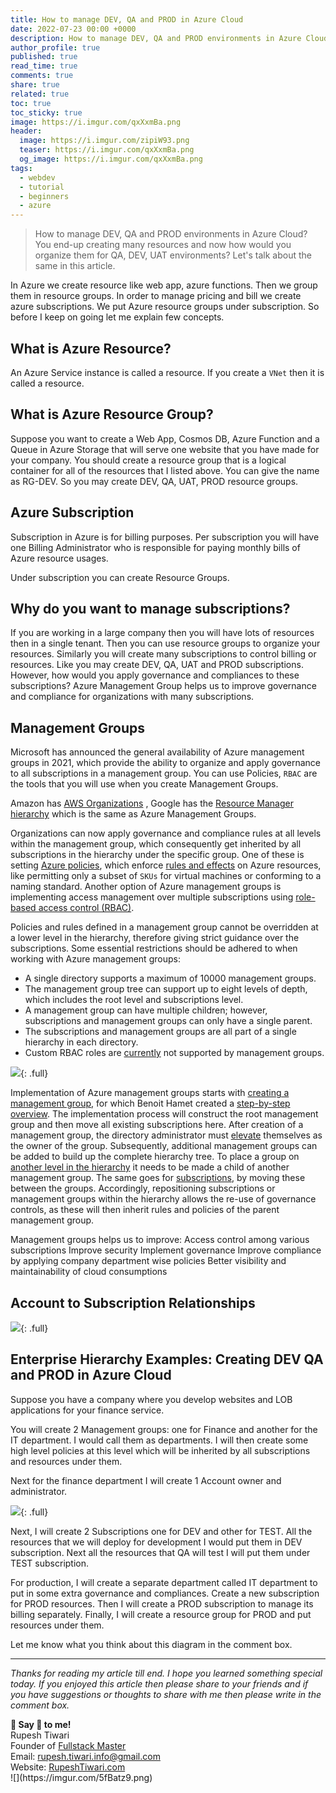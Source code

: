 ```yaml
---
title: How to manage DEV, QA and PROD in Azure Cloud
date: 2022-07-23 00:00 +0000
description: How to manage DEV, QA and PROD environments in Azure Cloud? You end-up creating many resources and now how would you organize them for QA, DEV, UAT environments? Let's talk about the same in this article.
author_profile: true
published: true
read_time: true
comments: true
share: true
related: true
toc: true
toc_sticky: true
image: https://i.imgur.com/qxXxmBa.png
header:
  image: https://i.imgur.com/zipiW93.png
  teaser: https://i.imgur.com/qxXxmBa.png
  og_image: https://i.imgur.com/qxXxmBa.png
tags:
  - webdev
  - tutorial
  - beginners
  - azure
---
```


> How to manage DEV, QA and PROD environments in Azure Cloud? You end-up creating many resources and now how would you organize them for QA, DEV, UAT environments? Let's talk about the same in this article.

In Azure we create resource like web app, azure functions. Then we group them in resource groups. In order to manage pricing and bill we create azure subscriptions. We put Azure resource groups under subscription. So before I keep on going let me explain few concepts.

## What is Azure Resource?

An Azure Service instance is called a resource. If you create a `VNet` then it is called a resource.

## What is Azure Resource Group?

Suppose you want to create a Web App, Cosmos DB, Azure Function and a Queue in Azure Storage that will serve one website that you have made for your company. You should create a resource group that is a logical container for all of the resources that I listed above. You can give the name as RG-DEV. So you may create DEV, QA, UAT, PROD resource groups.

## Azure Subscription

Subscription in Azure is for billing purposes. Per subscription you will have one Billing Administrator who is responsible for paying monthly bills of Azure resource usages.

Under subscription you can create Resource Groups.

## Why do you want to manage subscriptions?

If you are working in a large company then you will have lots of resources then in a single tenant. Then you can use resource groups to organize your resources. Similarly you will create many subscriptions to control billing or resources. Like you may create DEV, QA, UAT and PROD subscriptions. However, how would you apply governance and compliances to these subscriptions? Azure Management Group helps us to improve governance and compliance for organizations with many subscriptions.

## Management Groups

Microsoft has announced the general availability of Azure management groups in 2021, which provide the ability to organize and apply governance to all subscriptions in a management group. You can use Policies, `RBAC` are the tools that you will use when you create Management Groups.

Amazon has [AWS Organizations](https://aws.amazon.com/about-aws/whats-new/2017/02/aws-organizations-now-generally-available/) , Google has the [Resource Manager hierarchy](https://cloud.google.com/resource-manager/docs/cloud-platform-resource-hierarchy) which is the same as Azure Management Groups.

Organizations can now apply governance and compliance rules at all levels within the management group, which consequently get inherited by all subscriptions in the hierarchy under the specific group. One of these is setting [Azure policies](https://docs.microsoft.com/en-us/azure/azure-policy/azure-policy-introduction), which enforce [rules and effects](https://docs.microsoft.com/en-us/azure/azure-policy/json-samples) on Azure resources, like permitting only a subset of `SKUs` for virtual machines or conforming to a naming standard. Another option of Azure management groups is implementing access management over multiple subscriptions using [role-based access control (RBAC)](https://docs.microsoft.com/en-us/azure/role-based-access-control/overview).

Policies and rules defined in a management group cannot be overridden at a lower level in the hierarchy, therefore giving strict guidance over the subscriptions. Some essential restrictions should be adhered to when working with Azure management groups:

- A single directory supports a maximum of 10000 management groups.
- The management group tree can support up to eight levels of depth, which includes the root level and subscriptions level.
- A management group can have multiple children; however, subscriptions and management groups can only have a single parent.
- The subscriptions and management groups are all part of a single hierarchy in each directory.
- Custom RBAC roles are [currently](https://feedback.azure.com/forums/911473-azure-management-groups) not supported by management groups.

![](https://i.imgur.com/6Nlr47u.png){: .full}

Implementation of Azure management groups starts with [creating a management group](https://docs.microsoft.com/en-us/azure/azure-resource-manager/management-groups-create), for which Benoit Hamet created a [step-by-step overview](http://blog.hametbenoit.info/2018/08/01/azure-azure-management-groups-is-now-available/). The implementation process will construct the root management group and then move all existing subscriptions here. After creation of a management group, the directory administrator must [elevate](https://docs.microsoft.com/en-us/azure/role-based-access-control/elevate-access-global-admin) themselves as the owner of the group. Subsequently, additional management groups can be added to build up the complete hierarchy tree. To place a group on [another level in the hierarchy](https://docs.microsoft.com/en-us/azure/azure-resource-manager/management-groups-manage#move-management-groups-in-the-hierarchy) it needs to be made a child of another management group. The same goes for [subscriptions](https://docs.microsoft.com/en-us/azure/azure-resource-manager/management-groups-manage#move-subscriptions-in-the-hierarchy), by moving these between the groups. Accordingly, repositioning subscriptions or management groups within the hierarchy allows the re-use of governance controls, as these will then inherit rules and policies of the parent management group.

Management groups helps us to improve:
Access control among various subscriptions
Improve security
Implement governance
Improve compliance by applying company department wise policies
Better visibility and maintainability of cloud consumptions

## Account to Subscription Relationships

![](https://i.imgur.com/sMc60NX.png){: .full}

## Enterprise Hierarchy Examples: Creating DEV QA and PROD in Azure Cloud

Suppose you have a company where you develop websites and LOB applications for your finance service.

You will create 2 Management groups: one for Finance and another for the IT department. I would call them as departments. I will then create some high level policies at this level which will be inherited by all subscriptions and resources under them.

Next for the finance department I will create 1 Account owner and administrator.

![](https://i.imgur.com/L4iDMBR.png){: .full}

Next, I will create 2 Subscriptions one for DEV and other for TEST. All the resources that we will deploy for development I would put them in DEV subscription. Next all the resources that QA will test I will put them under TEST subscription.

For production, I will create a separate department called IT department to put in some extra governance and compliances. Create a new subscription for PROD resources. Then I will create a PROD subscription to manage its billing separately. Finally, I will create a resource group for PROD and put resources under them.

Let me know what you think about this diagram in the comment box.




---

_Thanks for reading my article till end. I hope you learned something special today. If you enjoyed this article then please share to your friends and if you have suggestions or thoughts to share with me then please write in the comment box._

<div class="notice--success">
<strong>💖 Say 👋 to me!</strong>
<br>Rupesh Tiwari
<br>Founder of <a href="https://www.fullstackmaster.net">Fullstack Master </a>
<br>Email: <a href="mailto:rupesh.tiwari.info@gmail.com?subject=Hi">rupesh.tiwari.info@gmail.com</a>
<br>Website: <a href="https://www.rupeshtiwari.com">RupeshTiwari.com </a>
</div>
![](https://imgur.com/5fBatz9.png)
